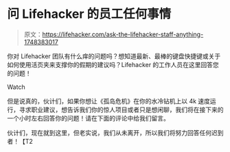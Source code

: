 # 问 Lifehacker 的员工任何事情

> 原文：<https://lifehacker.com/ask-the-lifehacker-staff-anything-1748383017>

你对 Lifehacker 团队有什么痒的问题吗？想知道最新、最棒的键盘快捷键或关于如何使用活页夹来支撑你的假期的建议吗？Lifehacker 的工作人员在这里回答您的问题！

Watch

但是说真的，伙计们，如果你想让《孤岛危机》在你的水冷钻机上以 4k 速度运行，寻求职业建议，想告诉我们你的惊人项目或者只是想闲聊，我们将在接下来的一个小时左右回答你的问题！请在下面的评论中给我们留言。

伙计们，现在就到这里，但老实说，我们从未离开，所以我们将努力回答任何迟到者！【T2